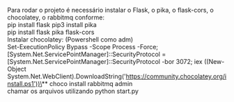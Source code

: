 Para rodar o projeto é necessário instalar o Flask, o pika, o flask-cors, o chocolatey, o rabbitmq conforme:  
pip install flask
pip3 install pika  
pip install flask pika flask-cors  
Instalar chocolatey: (Powershell como adm)  
Set-ExecutionPolicy Bypass -Scope Process -Force; [System.Net.ServicePointManager]::SecurityProtocol = [System.Net.ServicePointManager]::SecurityProtocol -bor 3072; iex ((New-Object System.Net.WebClient).DownloadString('https://community.chocolatey.org/install.ps1'))\**
choco install rabbitmq admin  
chamar os arquivos utilizando python start.py 






